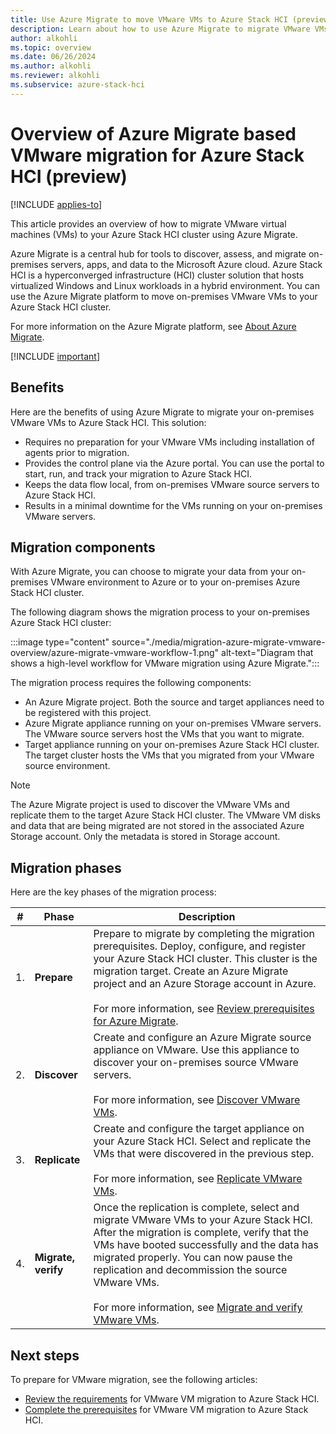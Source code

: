 ```yaml
---
title: Use Azure Migrate to move VMware VMs to Azure Stack HCI (preview)
description: Learn about how to use Azure Migrate to migrate VMware VMs to your Azure Stack HCI cluster (preview).
author: alkohli
ms.topic: overview
ms.date: 06/26/2024
ms.author: alkohli
ms.reviewer: alkohli
ms.subservice: azure-stack-hci
---
```


# Overview of Azure Migrate based VMware migration for Azure Stack HCI (preview)

[!INCLUDE [applies-to](../../hci/includes/hci-applies-to-23h2.md)]

This article provides an overview of how to migrate VMware virtual machines (VMs) to your Azure Stack HCI cluster using Azure Migrate.

Azure Migrate is a central hub for tools to discover, assess, and migrate on-premises servers, apps, and data to the Microsoft Azure cloud. Azure Stack HCI is a hyperconverged infrastructure (HCI) cluster solution that hosts virtualized Windows and Linux workloads in a hybrid environment. You can use the Azure Migrate platform to move on-premises VMware VMs to your Azure Stack HCI cluster.

For more information on the Azure Migrate platform, see [About Azure Migrate](/azure/migrate/migrate-services-overview).

[!INCLUDE [important](../../hci/includes/hci-preview.md)]

## Benefits

Here are the benefits of using Azure Migrate to migrate your on-premises VMware VMs to Azure Stack HCI. This solution:

- Requires no preparation for your VMware VMs including installation of agents prior to migration.
- Provides the control plane via the Azure portal. You can use the portal to start, run, and track your migration to Azure Stack HCI.
- Keeps the data flow local, from on-premises VMware source servers to Azure Stack HCI.
- Results in a minimal downtime for the VMs running on your on-premises VMware servers.

## Migration components

With Azure Migrate, you can choose to migrate your data from your on-premises VMware environment to Azure or to your on-premises Azure Stack HCI cluster.

The following diagram shows the migration process to your on-premises Azure Stack HCI cluster:

:::image type="content" source="./media/migration-azure-migrate-vmware-overview/azure-migrate-vmware-workflow-1.png" alt-text="Diagram that shows a high-level workflow for VMware migration using Azure Migrate.":::

The migration process requires the following components:

- An Azure Migrate project. Both the source and target appliances need to be registered with this project.
- Azure Migrate appliance running on your on-premises VMware servers. The VMware source servers host the VMs that you want to migrate.
- Target appliance running on your on-premises Azure Stack HCI cluster. The target cluster hosts the VMs that you migrated from your VMware source environment.

> [!NOTE]
> The Azure Migrate project is used to discover the VMware VMs and replicate them to the target Azure Stack HCI cluster. The VMware VM disks and data that are being migrated are not stored in the associated Azure Storage account. Only the metadata is stored in Storage account.

## Migration phases

Here are the key phases of the migration process:


|#  |Phase  |Description  |
|---------|---------|---------|
|1.     |**Prepare**        |Prepare to migrate by completing the migration prerequisites. Deploy, configure, and register your Azure Stack HCI cluster. This cluster is the migration target. Create an Azure Migrate project and an Azure Storage account in Azure.<br><br> For more information, see [Review prerequisites for Azure Migrate](migrate-vmware-prerequisites.md).         |
|2.     |**Discover**       |Create and configure an Azure Migrate source appliance on VMware. Use this appliance to discover your on-premises source VMware servers. <br><br> For more information, see [Discover VMware VMs](migrate-vmware-replicate.md).          |
|3.     |**Replicate**      |Create and configure the target appliance on your Azure Stack HCI. Select and replicate the VMs that were discovered in the previous step. <br><br> For more information, see [Replicate VMware VMs](migrate-vmware-replicate.md).         |
|4.     |**Migrate, verify**|Once the replication is complete, select and migrate VMware VMs to your Azure Stack HCI. After the migration is complete, verify that the VMs have booted successfully and the data has migrated properly. You can now pause the replication and decommission the source VMware VMs. <br><br> For more information, see [Migrate and verify VMware VMs](./migrate-vmware-migrate.md).         |


## Next steps

To prepare for VMware migration, see the following articles:

- [Review the requirements](migrate-vmware-requirements.md) for VMware VM migration to Azure Stack HCI.
- [Complete the prerequisites](migrate-vmware-prerequisites.md) for VMware VM migration to Azure Stack HCI.

